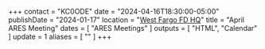+++
contact = "KC0ODE"
date = "2024-04-16T18:30:00-05:00"
publishDate = "2024-01-17"
location = "[West Fargo FD HQ](/places/west-fargo-fire-department-headquarters/)"
title = "April ARES Meeting"
dates = [ "ARES Meetings" ]
outputs = [ "HTML", "Calendar" ]
update = 1
aliases = [ "" ]
+++
